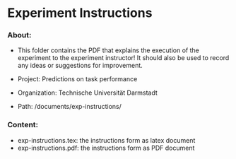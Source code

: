 # Experiment Instructions

### About:
- This folder contains the PDF that explains the execution of the experiment
to the experiment instructor! It should also be used to record any ideas or 
suggestions for improvement.


- Project: Predictions on task performance
- Organization: Technische Universität Darmstadt
- Path: /documents/exp-instructions/

### Content:
- exp-instructions.tex: the instructions form as latex document
- exp-instructions.pdf: the instructions form as PDF document
